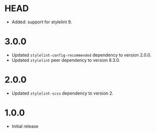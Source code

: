 # HEAD

* Added: support for stylelint 9.

# 3.0.0

* Updated `stylelint-config-recommended` dependency to version 2.0.0.
* Updated `stylelint` peer dependency to version 8.3.0.

# 2.0.0

* Updated `stylelint-scss` dependency to version 2.

# 1.0.0

* Initial release
